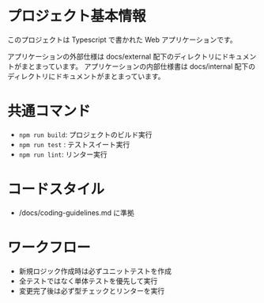 # プロジェクト基本情報

このプロジェクトは Typescript で書かれた Web アプリケーションです。

アプリケーションの外部仕様は docs/external 配下のディレクトリにドキュメントがまとまっています。
アプリケーションの内部仕様書は docs/internal 配下のディレクトリにドキュメントがまとまっています。

# 共通コマンド

- `npm run build`: プロジェクトのビルド実行
- `npm run test` : テストスイート実行
- `npm run lint`: リンター実行

# コードスタイル

- /docs/coding-guidelines.md に準拠


# ワークフロー

- 新規ロジック作成時は必ずユニットテストを作成
- 全テストではなく単体テストを優先して実行
- 変更完了後は必ず型チェックとリンターを実行
